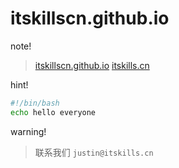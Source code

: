 # itskillscn.github.io

note!

> [itskillscn.github.io](https://itskillscn.github.io)
> [itskills.cn](https://itskills.cn)

hint!

```bash
#!/bin/bash
echo hello everyone
```

warning!

> 联系我们 `justin@itskills.cn`
